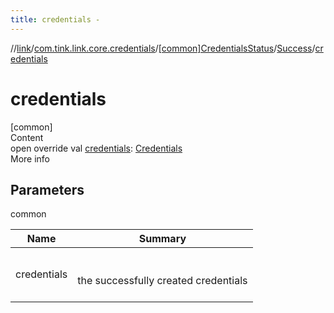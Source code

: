 ```yaml
---
title: credentials -
---
```

//[link](../../../index.md)/[com.tink.link.core.credentials](../../index.md)/[[common]CredentialsStatus](../index.md)/[Success](index.md)/[credentials](credentials.md)



# credentials  
[common]  
Content  
open override val [credentials](credentials.md): [Credentials](../../../com.tink.model.credentials/[common]-credentials/index.md)  
More info  


## Parameters  
  
common  
  
|  Name|  Summary| 
|---|---|
| <a name="com.tink.link.core.credentials/CredentialsStatus.Success/credentials/#/PointingToDeclaration/"></a>credentials| <a name="com.tink.link.core.credentials/CredentialsStatus.Success/credentials/#/PointingToDeclaration/"></a><br><br>the successfully created credentials<br><br>
  
  



